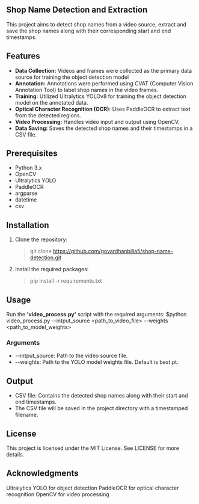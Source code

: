 ## Shop Name Detection and Extraction
This project aims to detect shop names from a video source, extract and save the shop names along with their corresponding start and end timestamps.

## Features
* **Data Collection:** Videos and frames were collected as the primary data source for training the object detection model
* **Annotation:** Annotations were performed using CVAT (Computer Vision Annotation Tool) to label shop names in the video frames.
* **Training:** Utilized Ultralytics YOLOv8 for training the object detection model on the annotated data.
* **Optical Character Recognition (OCR):** Uses PaddleOCR to extract text from the detected regions.
* **Video Processing:** Handles video input and output using OpenCV.
* **Data Saving:** Saves the detected shop names and their timestamps in a CSV file.


## Prerequisites
* Python 3.x
* OpenCV
* Ultralytics YOLO
* PaddleOCR
* argparse
* datetime
* csv

## Installation
1. Clone the repository:
     > git clone https://github.com/govardhanbilla5/shop-name-detection.git
2. Install the required packages:
     > pip install -r requirements.txt
## Usage
Run the **'video_process.py'** script with the required arguments:
  $python video_process.py --intput_source <path_to_video_file> --weights <path_to_model_weights>
### Arguments
* --intput_source: Path to the video source file.
* --weights: Path to the YOLO model weights file. Default is best.pt.
## Output
* CSV file: Contains the detected shop names along with their start and end timestamps.
* The CSV file will be saved in the project directory with a timestamped filename.
## License
This project is licensed under the MIT License. See LICENSE for more details.
## Acknowledgments
Ultralytics YOLO for object detection
PaddleOCR for optical character recognition
OpenCV for video processing
